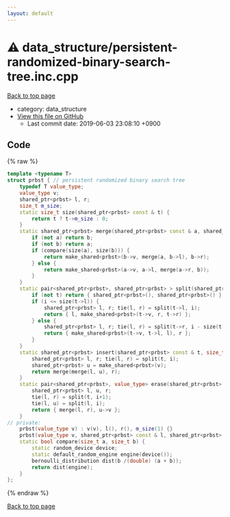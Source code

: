 ```yaml
---
layout: default
---
```


<!-- mathjax config similar to math.stackexchange -->
<script type="text/javascript" async
  src="https://cdnjs.cloudflare.com/ajax/libs/mathjax/2.7.5/MathJax.js?config=TeX-MML-AM_CHTML">
</script>
<script type="text/x-mathjax-config">
  MathJax.Hub.Config({
    TeX: { equationNumbers: { autoNumber: "AMS" }},
    tex2jax: {
      inlineMath: [ ['$','$'] ],
      processEscapes: true
    },
    "HTML-CSS": { matchFontHeight: false },
    displayAlign: "left",
    displayIndent: "2em"
  });
</script>

<script type="text/javascript" src="https://cdnjs.cloudflare.com/ajax/libs/jquery/3.4.1/jquery.min.js"></script>
<script src="https://cdn.jsdelivr.net/npm/jquery-balloon-js@1.1.2/jquery.balloon.min.js" integrity="sha256-ZEYs9VrgAeNuPvs15E39OsyOJaIkXEEt10fzxJ20+2I=" crossorigin="anonymous"></script>
<script type="text/javascript" src="../../assets/js/copy-button.js"></script>
<link rel="stylesheet" href="../../assets/css/copy-button.css" />


# :warning: data_structure/persistent-randomized-binary-search-tree.inc.cpp
<a href="../../index.html">Back to top page</a>

* category: data_structure
* <a href="{{ site.github.repository_url }}/blob/master/data_structure/persistent-randomized-binary-search-tree.inc.cpp">View this file on GitHub</a>
    - Last commit date: 2019-06-03 23:08:10 +0900




## Code
{% raw %}
```cpp
template <typename T>
struct prbst { // persistent randomized binary search tree
    typedef T value_type;
    value_type v;
    shared_ptr<prbst> l, r;
    size_t m_size;
    static size_t size(shared_ptr<prbst> const & t) {
        return t ? t->m_size : 0;
    }
    static shared_ptr<prbst> merge(shared_ptr<prbst> const & a, shared_ptr<prbst> const & b) {
        if (not a) return b;
        if (not b) return a;
        if (compare(size(a), size(b))) {
            return make_shared<prbst>(b->v, merge(a, b->l), b->r);
        } else {
            return make_shared<prbst>(a->v, a->l, merge(a->r, b));
        }
    }
    static pair<shared_ptr<prbst>, shared_ptr<prbst> > split(shared_ptr<prbst> const & t, size_t i) { // [0, i) [i, n)
        if (not t) return { shared_ptr<prbst>(), shared_ptr<prbst>() };
        if (i <= size(t->l)) {
            shared_ptr<prbst> l, r; tie(l, r) = split(t->l, i);
            return { l, make_shared<prbst>(t->v, r, t->r) };
        } else {
            shared_ptr<prbst> l, r; tie(l, r) = split(t->r, i - size(t->l) - 1);
            return { make_shared<prbst>(t->v, t->l, l), r };
        }
    }
    static shared_ptr<prbst> insert(shared_ptr<prbst> const & t, size_t i, value_type v) {
        shared_ptr<prbst> l, r; tie(l, r) = split(t, i);
        shared_ptr<prbst> u = make_shared<prbst>(v);
        return merge(merge(l, u), r);
    }
    static pair<shared_ptr<prbst>, value_type> erase(shared_ptr<prbst> const & t, size_t i) { // (t \ t_i, t_i)
        shared_ptr<prbst> l, u, r;
        tie(l, r) = split(t, i+1);
        tie(l, u) = split(l, i);
        return { merge(l, r), u->v };
    }
// private:
    prbst(value_type v) : v(v), l(), r(), m_size(1) {}
    prbst(value_type v, shared_ptr<prbst> const & l, shared_ptr<prbst> const & r) : v(v), l(l), r(r), m_size(1 + size(l) + size(r)) {}
    static bool compare(size_t a, size_t b) {
        static random_device device;
        static default_random_engine engine(device());
        bernoulli_distribution dist(b /(double) (a + b));
        return dist(engine);
    }
};

```
{% endraw %}

<a href="../../index.html">Back to top page</a>

